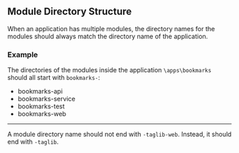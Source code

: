 ## Module Directory Structure

When an application has multiple modules, the directory names for the modules
should always match the directory name of the application.

### Example

The directories of the modules inside the application
`\apps\bookmarks` should all start with `bookmarks-`:

* bookmarks-api
* bookmarks-service
* bookmarks-test
* bookmarks-web

---

A module directory name should not end with `-taglib-web`. Instead, it should
end with `-taglib`.